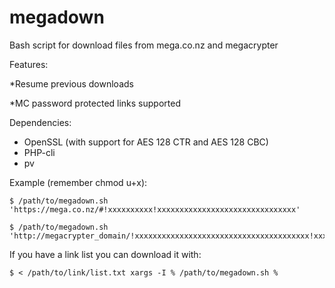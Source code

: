megadown
========

Bash script for download files from mega.co.nz and megacrypter

Features:

*Resume previous downloads

*MC password protected links supported

Dependencies:

* OpenSSL (with support for AES 128 CTR and AES 128 CBC)
* PHP-cli
* pv

Example (remember chmod u+x):

```
$ /path/to/megadown.sh 'https://mega.co.nz/#!xxxxxxxxxx!xxxxxxxxxxxxxxxxxxxxxxxxxxxxxxx'

$ /path/to/megadown.sh 'http://megacrypter_domain/!xxxxxxxxxxxxxxxxxxxxxxxxxxxxxxxxxxxxxxx!xxxxxxxx'
```

If you have a link list you can download it with:

```
$ < /path/to/link/list.txt xargs -I % /path/to/megadown.sh %
```
